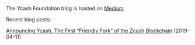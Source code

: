 The Ycash Foundation blog is hosted on [Medium](https://medium.com/@YcashFoundation).

Recent blog posts:

[Announcing Ycash, The First “Friendly Fork” of the Zcash Blockchain](https://medium.com/@YcashFoundation/announcing-ycash-the-first-friendly-fork-of-the-zcash-blockchain-ac386ed6368c) (2019-04-11)
